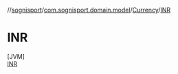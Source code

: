 //[sognisport](../../../../index.md)/[com.sognisport.domain.model](../../index.md)/[Currency](../index.md)/[INR](index.md)

# INR

[JVM]\
[INR](index.md)
